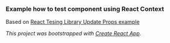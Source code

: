 ### Example how to test component using React Context

Based on [React Tesing Library Update Props example](https://testing-library.com/docs/example-update-props)

_This project was bootstrapped with [Create React App](https://github.com/facebook/create-react-app)._
